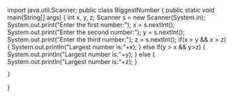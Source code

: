 import java.util.Scanner;
public class BiggestNumber 
{
    public static void main(String[] args) 
    {
        int x, y, z;
        Scanner s = new Scanner(System.in);
        System.out.print("Enter the first number:");
        x = s.nextInt();
        System.out.print("Enter the second number:");
        y = s.nextInt();
        System.out.print("Enter the third number:");
        z = s.nextInt();
        if(x > y && x > z)
        {
            System.out.println("Largest number is:"+x);
        }
        else if(y > x && y>z)
        {
            System.out.println("Largest number is:"+y);
        }
        else
        {
            System.out.println("Largest number is:"+z);
        }
 
    }
}
